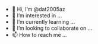 - 👋 Hi, I’m @dat2005az
- 👀 I’m interested in ...
- 🌱 I’m currently learning ...
- 💞️ I’m looking to collaborate on ...
- 📫 How to reach me ...

<!---
dat2005az/dat2005az is a ✨ special ✨ repository because its `README.md` (this file) appears on your GitHub profile.
You can click the Preview link to take a look at your changes.
--->
